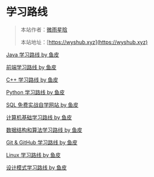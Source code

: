# 学习路线

> 本站作者：[微雨星晗](https://github.com/WeiYuXingHan)
>
> 本站地址：[https://wyshub.xyz](https://wyshub.xyz)


[Java 学习路线 by 鱼皮](Java学习路线.md)

[前端学习路线 by 鱼皮](前端学习路线.md)

[C++ 学习路线 by 鱼皮](C++学习路线.md)

[Python 学习路线 by 鱼皮](Python学习路线.md)

[SQL 免费实战自学网站 by 鱼皮](SQL免费实战自学网站.md)

[计算机基础学习路线 by 鱼皮](计算机基础学习路线.md)

[数据结构和算法学习路线 by 鱼皮](数据结构和算法学习路线.md)

[Git & GitHub 学习路线 by 鱼皮](Git&GitHub学习路线.md)

[Linux 学习路线 by 鱼皮](Linux学习路线.md)

[设计模式学习路线 by 鱼皮](设计模式学习路线.md)





